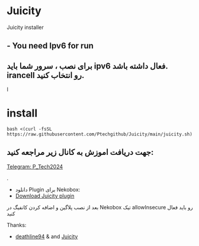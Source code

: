 # Juicity
Juicity installer


## - You need Ipv6 for run

## برای نصب ، سرور شما باید ipv6 فعال داشته باشد. irancell رو انتخاب کنید.
ا

# install

```
bash <(curl -fsSL https://raw.githubusercontent.com/Ptechgithub/Juicity/main/juicity.sh)

```




## جهت دریافت اموزش به کانال زیر مراجعه کنید:
[Telegram: P_Tech2024](https://t.me/P_tech2024)

.




- دانلود Plugin برای Nekobox:
- [Download Juicity plugin](https://github.com/MatsuriDayo/plugins/releases)

بعد از نصب پلاگین و اضافه کردن کانفیگ در Nekobox تیک allowInsecure رو باید فعال کنید


Thanks:

- [deathline94](https://github.com/deathline94/Juicity-Installer) & and [Juicity](https://github.com/juicity/juicity)
